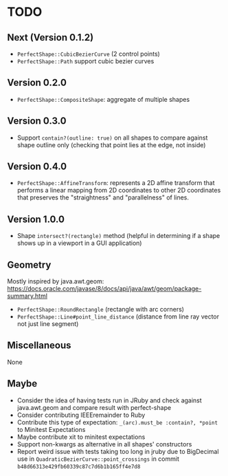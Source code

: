 # TODO

## Next (Version 0.1.2)

- `PerfectShape::CubicBezierCurve` (2 control points)
- `PerfectShape::Path` support cubic bezier curves

## Version 0.2.0

- `PerfectShape::CompositeShape`: aggregate of multiple shapes

## Version 0.3.0

- Support `contain?(outline: true)` on all shapes to compare against shape outline only (checking that point lies at the edge, not inside)

## Version 0.4.0

- `PerfectShape::AffineTransform`: represents a 2D affine transform that performs a linear mapping from 2D coordinates to other 2D coordinates that preserves the "straightness" and "parallelness" of lines.

## Version 1.0.0

- Shape `intersect?(rectangle)` method (helpful in determining if a shape shows up in a viewport in a GUI application)

## Geometry

Mostly inspired by java.awt.geom: https://docs.oracle.com/javase/8/docs/api/java/awt/geom/package-summary.html

- `PerfectShape::RoundRectangle` (rectangle with arc corners)
- `PerfectShape::Line#point_line_distance` (distance from line ray vector not just line segment)

## Miscellaneous

None

## Maybe

- Consider the idea of having tests run in JRuby and check against java.awt.geom and compare result with perfect-shape
- Consider contributing IEEEremainder to Ruby
- Contribute this type of expectation: `_(arc).must_be :contain?, *point` to Minitest Expectations
- Maybe contribute xit to minitest expectations
- Support non-kwargs as alternative in all shapes' constructors
- Report weird issue with tests taking too long in jruby due to BigDecimal use in `QuadraticBezierCurve::point_crossings` in commit `b48d66313e429fb60339c87c7d6b1b165ff4e7d8`
